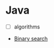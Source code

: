 # Java

- [ ] algorithms

- [Binary search](https://github.com/dated30txl/Java/blob/main/src/main/java/BinarySearch.java)